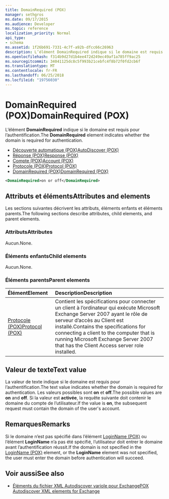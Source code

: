 ```yaml
---
title: DomainRequired (POX)
manager: sethgros
ms.date: 09/17/2015
ms.audience: Developer
ms.topic: reference
localization_priority: Normal
api_type:
- schema
ms.assetid: 1f26b691-7331-4c7f-a92b-dfcc66c26963
description: L’élément DomainRequired indique si le domaine est requis pour l’authentification.
ms.openlocfilehash: f314b9d27d1b4ee472d249ec49af1a785ff9ac25
ms.sourcegitcommit: 34041125dc8c5f993b21cebfc4f8b72f0fd2cb6f
ms.translationtype: MT
ms.contentlocale: fr-FR
ms.lasthandoff: 06/25/2018
ms.locfileid: "19756030"
---
```

# <a name="domainrequired-pox"></a><span data-ttu-id="fd130-103">DomainRequired (POX)</span><span class="sxs-lookup"><span data-stu-id="fd130-103">DomainRequired (POX)</span></span>

<span data-ttu-id="fd130-104">L’élément **DomainRequired** indique si le domaine est requis pour l’authentification.</span><span class="sxs-lookup"><span data-stu-id="fd130-104">The **DomainRequired** element indicates whether the domain is required for authentication.</span></span> 
  
- [<span data-ttu-id="fd130-105">Découverte automatique (POX)</span><span class="sxs-lookup"><span data-stu-id="fd130-105">AutoDiscover (POX)</span></span>](autodiscover-pox.md)  
- [<span data-ttu-id="fd130-106">Réponse (POX)</span><span class="sxs-lookup"><span data-stu-id="fd130-106">Response (POX)</span></span>](response-pox.md) 
- [<span data-ttu-id="fd130-107">Compte (POX)</span><span class="sxs-lookup"><span data-stu-id="fd130-107">Account (POX)</span></span>](account-pox.md)  
- [<span data-ttu-id="fd130-108">Protocole (POX)</span><span class="sxs-lookup"><span data-stu-id="fd130-108">Protocol (POX)</span></span>](protocol-pox.md)  
- [<span data-ttu-id="fd130-109">DomainRequired (POX)</span><span class="sxs-lookup"><span data-stu-id="fd130-109">DomainRequired (POX)</span></span>](domainrequired-pox.md)
  
```xml
<DomainRequired>on or off</DomainRequired>
```

## <a name="attributes-and-elements"></a><span data-ttu-id="fd130-110">Attributs et éléments</span><span class="sxs-lookup"><span data-stu-id="fd130-110">Attributes and elements</span></span>

<span data-ttu-id="fd130-111">Les sections suivantes décrivent les attributs, éléments enfants et éléments parents.</span><span class="sxs-lookup"><span data-stu-id="fd130-111">The following sections describe attributes, child elements, and parent elements.</span></span>
  
### <a name="attributes"></a><span data-ttu-id="fd130-112">Attributs</span><span class="sxs-lookup"><span data-stu-id="fd130-112">Attributes</span></span>

<span data-ttu-id="fd130-113">Aucun.</span><span class="sxs-lookup"><span data-stu-id="fd130-113">None.</span></span>
  
### <a name="child-elements"></a><span data-ttu-id="fd130-114">Éléments enfants</span><span class="sxs-lookup"><span data-stu-id="fd130-114">Child elements</span></span>

<span data-ttu-id="fd130-115">Aucun.</span><span class="sxs-lookup"><span data-stu-id="fd130-115">None.</span></span>
  
### <a name="parent-elements"></a><span data-ttu-id="fd130-116">Éléments parents</span><span class="sxs-lookup"><span data-stu-id="fd130-116">Parent elements</span></span>

|<span data-ttu-id="fd130-117">**Élément**</span><span class="sxs-lookup"><span data-stu-id="fd130-117">**Element**</span></span>|<span data-ttu-id="fd130-118">**Description**</span><span class="sxs-lookup"><span data-stu-id="fd130-118">**Description**</span></span>|
|:-----|:-----|
|[<span data-ttu-id="fd130-119">Protocole (POX)</span><span class="sxs-lookup"><span data-stu-id="fd130-119">Protocol (POX)</span></span>](protocol-pox.md) <br/> |<span data-ttu-id="fd130-120">Contient les spécifications pour connecter un client à l’ordinateur qui exécute Microsoft Exchange Server 2007 ayant le rôle de serveur d’accès au Client est installé.</span><span class="sxs-lookup"><span data-stu-id="fd130-120">Contains the specifications for connecting a client to the computer that is running Microsoft Exchange Server 2007 that has the Client Access server role installed.</span></span>  <br/> |
   
## <a name="text-value"></a><span data-ttu-id="fd130-121">Valeur de texte</span><span class="sxs-lookup"><span data-stu-id="fd130-121">Text value</span></span>

<span data-ttu-id="fd130-122">La valeur de texte indique si le domaine est requis pour l’authentification.</span><span class="sxs-lookup"><span data-stu-id="fd130-122">The text value indicates whether the domain is required for authentication.</span></span> <span data-ttu-id="fd130-123">Les valeurs possibles sont **on** et **off**.</span><span class="sxs-lookup"><span data-stu-id="fd130-123">The possible values are **on** and **off**.</span></span> <span data-ttu-id="fd130-124">Si la valeur est **activée**, la requête suivante doit contenir le domaine du compte de l’utilisateur.</span><span class="sxs-lookup"><span data-stu-id="fd130-124">If the value is **on**, the subsequent request must contain the domain of the user's account.</span></span>
  
## <a name="remarks"></a><span data-ttu-id="fd130-125">Remarques</span><span class="sxs-lookup"><span data-stu-id="fd130-125">Remarks</span></span>

<span data-ttu-id="fd130-126">Si le domaine n’est pas spécifié dans l’élément [LoginName (POX)](loginname-pox.md) ou l’élément **LoginName** n’a pas été spécifié, l’utilisateur doit entrer le domaine avant l’authentification réussit.</span><span class="sxs-lookup"><span data-stu-id="fd130-126">If the domain is not specified in the [LoginName (POX)](loginname-pox.md) element, or the **LoginName** element was not specified, the user must enter the domain before authentication will succeed.</span></span> 
  
## <a name="see-also"></a><span data-ttu-id="fd130-127">Voir aussi</span><span class="sxs-lookup"><span data-stu-id="fd130-127">See also</span></span>

- [<span data-ttu-id="fd130-128">Éléments du fichier XML Autodiscover variole pour Exchange</span><span class="sxs-lookup"><span data-stu-id="fd130-128">POX Autodiscover XML elements for Exchange</span></span>](pox-autodiscover-xml-elements-for-exchange.md)

